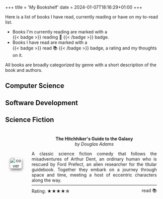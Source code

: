 +++
title = 'My Bookshelf'
date = 2024-01-07T18:16:29+01:00
+++

Here is a list of books I have read, currently reading or have on my to-read list.

- Books I'm currently reading are marked with a <span style="display: inline-block;"> {{< badge >}} reading 📖 {{< /badge >}} </span> badge.
- Books I have read are marked with a <span style="display: inline-block;"> {{< badge >}} read 📚 {{< /badge >}} </span> badge, a rating and my thoughts on it.

All books are broadly categorized by genre with a short description of the book and authors.

## Computer Science

## Software Development

## Science Fiction

<div class="bookshelf">
    <div class="book">
        <div class="cover">
            <img src="https://images-na.ssl-images-amazon.com/images/S/compressed.photo.goodreads.com/books/1404613595i/13.jpg" alt="cover"/>
        </div>
        <div class="about">
            <b>The Hitchhiker's Guide to the Galaxy</b><br/>
            <em>by Douglas Adams</em>
            <p>
            A classic science fiction comedy that follows the misadventures of Arthur Dent, an ordinary human who is rescued by Ford Prefect, an alien researcher for the titular guidebook. Together they embark on a journey through space and time, meeting a host of eccentric characters along the way.
            </p>
            <hr/>
            <div class="status">
                <span>Rating: <b>★★★★☆</b></span>
                <span class="inline-block rounded-md border border-primary-400 px-1 py-[1px] text-xs font-normal text-primary-700 dark:border-primary-600 dark:text-primary-400">read 📚</span>
            </div>
        </div>
    </div>
</div>

<style>

.bookshelf .book {
    /* display: inline-block;
    margin: 0 16px 16px 0;
    width: 400px; */
    display: flex;
    flex-direction: row;
    margin-bottom: 2em;
}

@media (max-width: 500px) {
    .bookshelf .book {
        flex-direction: column;
    }
}

.bookshelf .book > div {
    /* border: 1px solid #ddd; */
    padding: 8px 16px;
    text-align: center;
}

.bookshelf .book .cover {
    display: flex;
    align-items: center;
}

.bookshelf .book .cover > img {
    margin: 0 auto;
    max-width: 150px;
    max-height: 225px;
    object-fit: cover;
    border-radius: 4px;
    box-shadow: 1px 5px 8px rgba(0, 0, 0, 0.5);
}

.bookshelf .book .about {
    margin-top: 1em;
}

.bookshelf .book .about > p {
    text-align: justify;
    margin-top: 1em;
    margin-bottom: 0.5em;
}

.bookshelf .book .about > hr {
    margin: 0;
}

.bookshelf .book .about > .status {
    display: flex;
    justify-content: space-between;
    align-items: center;
    margin-top: 0.5em;
}
</style>
